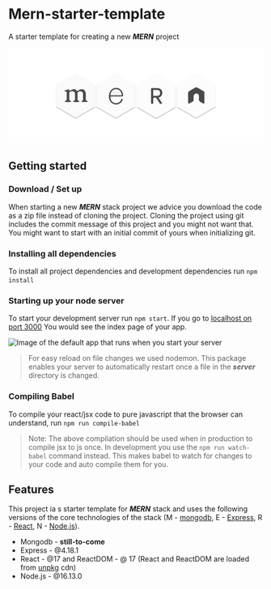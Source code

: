 # Mern-starter-template
A starter template for creating a new ***MERN*** project

![Image of the base technologies used in the ***MERN*** stack](/public/images/mern.png)

## Getting started

### Download / Set up
When starting a new ***MERN*** stack project we advice you download the code as a zip file instead of cloning the project. Cloning the project using git includes the commit message of this project and you might not want that. You might want to start with an initial commit of yours when initializing git.

### Installing all dependencies
To install all project dependencies and development dependencies run `npm install`

### Starting up your node server
To start your development server run `npm start`. If you go to [localhost on port 3000](http://localhost:3000) You would see the index page of your app.

![Image of the default app that runs when you start your server](/public/images/default-app.png)

> For easy reload on file changes we used nodemon. This package enables your server to automatically restart once a file in the ***server*** directory is changed.

### Compiling Babel
To compile your react/jsx code to pure javascript that the browser can understand, run `npm run compile-babel`

> Note: The above compilation should be used when in production to compile jsx to js once. In development you use the `npm run watch-babel` command instead. This makes babel to watch for changes to your code and auto compile them for you.

## Features
This project ia s starter template for ***MERN*** stack and uses the following versions of the core technologies of the stack (M - [mongodb](), E - [Express](), R - [React](), N - [Node.js]()).

- Mongodb - __still-to-come__
- Express - @4.18.1
- React - @17 and ReactDOM - @ 17 (React and ReactDOM are loaded from [unpkg](unpkg.com) cdn)
- Node.js - @16.13.0